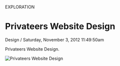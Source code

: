 <p class="type">EXPLORATION</p>

# Privateers Website Design

<p class="meta">Design  /  Saturday, November 3, 2012 11:49:50am</p>

Privateers Website Design.

![Privateers Website Design](https://farooq-agent.web.app/assets/images/works/details/56-privateers-website-design/complate.jpg)

